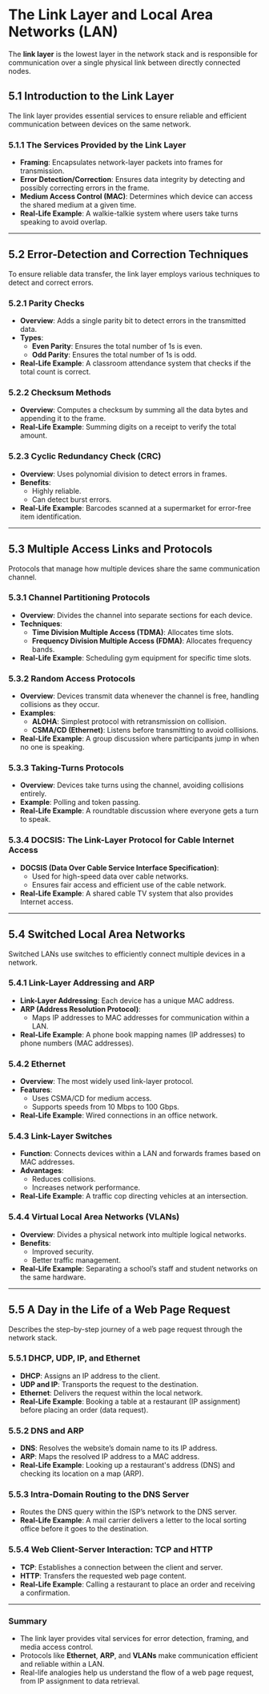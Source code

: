 # The Link Layer and Local Area Networks (LAN)

The **link layer** is the lowest layer in the network stack and is responsible for communication over a single physical link between directly connected nodes.

## 5.1 Introduction to the Link Layer

The link layer provides essential services to ensure reliable and efficient communication between devices on the same network.

### 5.1.1 The Services Provided by the Link Layer

- **Framing**: Encapsulates network-layer packets into frames for transmission.
- **Error Detection/Correction**: Ensures data integrity by detecting and possibly correcting errors in the frame.
- **Medium Access Control (MAC)**: Determines which device can access the shared medium at a given time.
- **Real-Life Example**: A walkie-talkie system where users take turns speaking to avoid overlap.

---

## 5.2 Error-Detection and Correction Techniques

To ensure reliable data transfer, the link layer employs various techniques to detect and correct errors.

### 5.2.1 Parity Checks

- **Overview**: Adds a single parity bit to detect errors in the transmitted data.
- **Types**:
  - **Even Parity**: Ensures the total number of 1s is even.
  - **Odd Parity**: Ensures the total number of 1s is odd.
- **Real-Life Example**: A classroom attendance system that checks if the total count is correct.

### 5.2.2 Checksum Methods

- **Overview**: Computes a checksum by summing all the data bytes and appending it to the frame.
- **Real-Life Example**: Summing digits on a receipt to verify the total amount.

### 5.2.3 Cyclic Redundancy Check (CRC)

- **Overview**: Uses polynomial division to detect errors in frames.
- **Benefits**:
  - Highly reliable.
  - Can detect burst errors.
- **Real-Life Example**: Barcodes scanned at a supermarket for error-free item identification.

---

## 5.3 Multiple Access Links and Protocols

Protocols that manage how multiple devices share the same communication channel.

### 5.3.1 Channel Partitioning Protocols

- **Overview**: Divides the channel into separate sections for each device.
- **Techniques**:
  - **Time Division Multiple Access (TDMA)**: Allocates time slots.
  - **Frequency Division Multiple Access (FDMA)**: Allocates frequency bands.
- **Real-Life Example**: Scheduling gym equipment for specific time slots.

### 5.3.2 Random Access Protocols

- **Overview**: Devices transmit data whenever the channel is free, handling collisions as they occur.
- **Examples**:
  - **ALOHA**: Simplest protocol with retransmission on collision.
  - **CSMA/CD (Ethernet)**: Listens before transmitting to avoid collisions.
- **Real-Life Example**: A group discussion where participants jump in when no one is speaking.

### 5.3.3 Taking-Turns Protocols

- **Overview**: Devices take turns using the channel, avoiding collisions entirely.
- **Example**: Polling and token passing.
- **Real-Life Example**: A roundtable discussion where everyone gets a turn to speak.

### 5.3.4 DOCSIS: The Link-Layer Protocol for Cable Internet Access

- **DOCSIS (Data Over Cable Service Interface Specification)**:
  - Used for high-speed data over cable networks.
  - Ensures fair access and efficient use of the cable network.
- **Real-Life Example**: A shared cable TV system that also provides Internet access.

---

## 5.4 Switched Local Area Networks

Switched LANs use switches to efficiently connect multiple devices in a network.

### 5.4.1 Link-Layer Addressing and ARP

- **Link-Layer Addressing**: Each device has a unique MAC address.
- **ARP (Address Resolution Protocol)**:
  - Maps IP addresses to MAC addresses for communication within a LAN.
- **Real-Life Example**: A phone book mapping names (IP addresses) to phone numbers (MAC addresses).

### 5.4.2 Ethernet

- **Overview**: The most widely used link-layer protocol.
- **Features**:
  - Uses CSMA/CD for medium access.
  - Supports speeds from 10 Mbps to 100 Gbps.
- **Real-Life Example**: Wired connections in an office network.

### 5.4.3 Link-Layer Switches

- **Function**: Connects devices within a LAN and forwards frames based on MAC addresses.
- **Advantages**:
  - Reduces collisions.
  - Increases network performance.
- **Real-Life Example**: A traffic cop directing vehicles at an intersection.

### 5.4.4 Virtual Local Area Networks (VLANs)

- **Overview**: Divides a physical network into multiple logical networks.
- **Benefits**:
  - Improved security.
  - Better traffic management.
- **Real-Life Example**: Separating a school’s staff and student networks on the same hardware.

---

## 5.5 A Day in the Life of a Web Page Request

Describes the step-by-step journey of a web page request through the network stack.

### 5.5.1 DHCP, UDP, IP, and Ethernet

- **DHCP**: Assigns an IP address to the client.
- **UDP and IP**: Transports the request to the destination.
- **Ethernet**: Delivers the request within the local network.
- **Real-Life Example**: Booking a table at a restaurant (IP assignment) before placing an order (data request).

### 5.5.2 DNS and ARP

- **DNS**: Resolves the website’s domain name to its IP address.
- **ARP**: Maps the resolved IP address to a MAC address.
- **Real-Life Example**: Looking up a restaurant's address (DNS) and checking its location on a map (ARP).

### 5.5.3 Intra-Domain Routing to the DNS Server

- Routes the DNS query within the ISP’s network to the DNS server.
- **Real-Life Example**: A mail carrier delivers a letter to the local sorting office before it goes to the destination.

### 5.5.4 Web Client-Server Interaction: TCP and HTTP

- **TCP**: Establishes a connection between the client and server.
- **HTTP**: Transfers the requested web page content.
- **Real-Life Example**: Calling a restaurant to place an order and receiving a confirmation.

---

### Summary

- The link layer provides vital services for error detection, framing, and media access control.
- Protocols like **Ethernet**, **ARP**, and **VLANs** make communication efficient and reliable within a LAN.
- Real-life analogies help us understand the flow of a web page request, from IP assignment to data retrieval.
